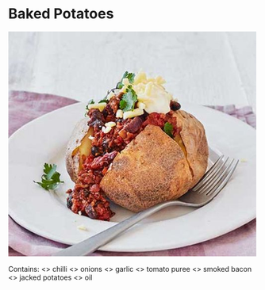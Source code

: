 # Baked Potatoes

![potatoes](../images/baked_potato.jpg)

Contains:
	<> chilli
	<> onions
	<> garlic
	<> tomato puree
	<> smoked bacon
	<> jacked potatoes
	<> oil
	
